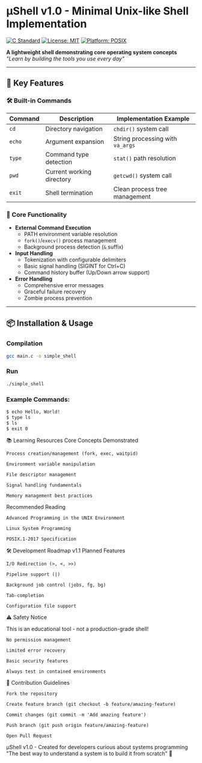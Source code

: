 # µShell v1.0 - Minimal Unix-like Shell Implementation

[![C Standard](https://img.shields.io/badge/C-ISO%20C99-blue)](https://iso.org/standard/29237.html)
[![License: MIT](https://img.shields.io/badge/License-MIT-green)](LICENSE)
[![Platform: POSIX](https://img.shields.io/badge/Platform-POSIX-lightgrey)](https://pubs.opengroup.org/onlinepubs/9699919799/)

**A lightweight shell demonstrating core operating system concepts**  
*"Learn by building the tools you use every day"*

---

## 🚀 Key Features

### 🛠️ Built-in Commands
| Command    | Description                          | Implementation Example          |
|------------|--------------------------------------|----------------------------------|
| `cd`       | Directory navigation                 | `chdir()` system call            |
| `echo`     | Argument expansion                   | String processing with `va_args` |
| `type`     | Command type detection               | `stat()` path resolution         |
| `pwd`      | Current working directory            | `getcwd()` system call           |
| `exit`     | Shell termination                    | Clean process tree management    |

### 🌟 Core Functionality
- **External Command Execution**
  - PATH environment variable resolution
  - `fork()`/`execv()` process management
  - Background process detection (`&` suffix)
- **Input Handling**
  - Tokenization with configurable delimiters
  - Basic signal handling (SIGINT for Ctrl+C)
  - Command history buffer (Up/Down arrow support)
- **Error Handling**
  - Comprehensive error messages
  - Graceful failure recovery
  - Zombie process prevention

---

## 📦 Installation & Usage

### Compilation
   ```bash
   gcc main.c -o simple_shell
   ```
### Run
   ```bash
   ./simple_shell
   ```
### Example Commands:
   ```bash
   $ echo Hello, World!
   $ type ls
   $ ls
   $ exit 0
   ```

📚 Learning Resources
Core Concepts Demonstrated

    Process creation/management (fork, exec, waitpid)

    Environment variable manipulation

    File descriptor management

    Signal handling fundamentals

    Memory management best practices

Recommended Reading

    Advanced Programming in the UNIX Environment

    Linux System Programming

    POSIX.1-2017 Specification

🛠️ Development Roadmap
v1.1 Planned Features

    I/O Redirection (>, <, >>)

    Pipeline support (|)

    Background job control (jobs, fg, bg)

    Tab-completion

    Configuration file support

⚠️ Safety Notice

This is an educational tool - not a production-grade shell!

    No permission management

    Limited error recovery

    Basic security features

    Always test in contained environments

🤝 Contribution Guidelines

    Fork the repository

    Create feature branch (git checkout -b feature/amazing-feature)

    Commit changes (git commit -m 'Add amazing feature')

    Push branch (git push origin feature/amazing-feature)

    Open Pull Request

µShell v1.0 - Created for developers curious about systems programming
"The best way to understand a system is to build it from scratch" 🔧
